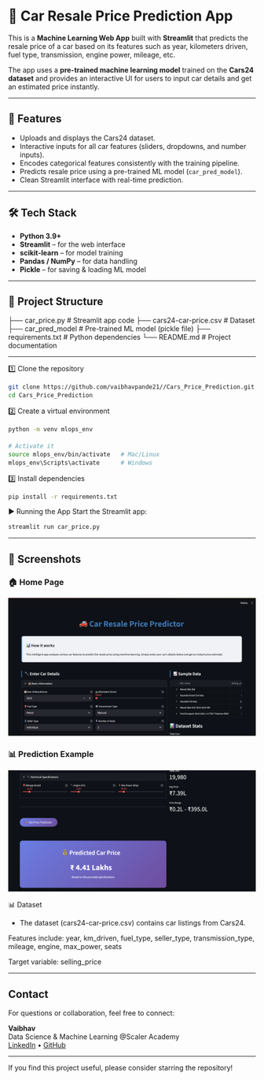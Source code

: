 # 🚗 Car Resale Price Prediction App  

This is a **Machine Learning Web App** built with **Streamlit** that predicts the resale price of a car based on its features such as year, kilometers driven, fuel type, transmission, engine power, mileage, etc.  

The app uses a **pre-trained machine learning model** trained on the **Cars24 dataset** and provides an interactive UI for users to input car details and get an estimated price instantly.  

---

## 📌 Features  
- Uploads and displays the Cars24 dataset.  
- Interactive inputs for all car features (sliders, dropdowns, and number inputs).  
- Encodes categorical features consistently with the training pipeline.  
- Predicts resale price using a pre-trained ML model (`car_pred_model`).  
- Clean Streamlit interface with real-time prediction.  

---

## 🛠️ Tech Stack  
- **Python 3.9+**  
- **Streamlit** – for the web interface  
- **scikit-learn** – for model training  
- **Pandas / NumPy** – for data handling  
- **Pickle** – for saving & loading ML model  

---

## 📂 Project Structure  

├── car_price.py # Streamlit app code
├── cars24-car-price.csv # Dataset
├── car_pred_model # Pre-trained ML model (pickle file)
├── requirements.txt # Python dependencies
└── README.md # Project documentation

---

1️⃣ Clone the repository
```bash
git clone https://github.com/vaibhavpande21//Cars_Price_Prediction.git
cd Cars_Price_Prediction
```

2️⃣ Create a virtual environment
```bash
python -m venv mlops_env
 
# Activate it  
source mlops_env/bin/activate   # Mac/Linux  
mlops_env\Scripts\activate      # Windows
```

3️⃣ Install dependencies
```bash
pip install -r requirements.txt
```

▶️ Running the App
Start the Streamlit app:
```bash
streamlit run car_price.py
```
---

## 📸 Screenshots  

### 🏠 Home Page  
![Home Page](ss1.png)  

### 📊 Prediction Example  
![Prediction Example](ss2.png)  


📊 Dataset

- The dataset (cars24-car-price.csv) contains car listings from Cars24.
  
 Features include:
 year, km_driven, fuel_type, seller_type, transmission_type, mileage, engine, max_power, seats

 Target variable:
 selling_price


---

## Contact

For questions or collaboration, feel free to connect:

**Vaibhav**  
Data Science & Machine Learning @Scaler Academy  
[LinkedIn](https://www.linkedin.com/in/vaibhav-pandey-re2103/) • [GitHub](https://github.com/vaibhpande21)

---

If you find this project useful, please consider starring the repository!

